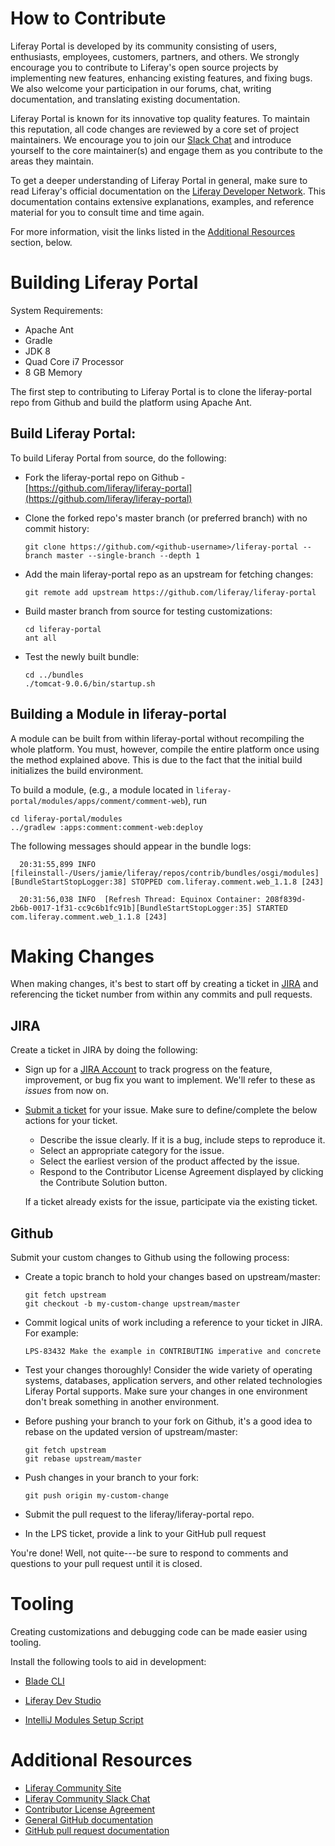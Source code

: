 # How to Contribute

Liferay Portal is developed by its community consisting of users, enthusiasts,
employees, customers, partners, and others. We strongly encourage you to
contribute to Liferay's open source projects by implementing new features,
enhancing existing features, and fixing bugs. We also welcome your participation
in our forums, chat, writing documentation, and translating existing
documentation.

Liferay Portal is known for its innovative top quality features. To maintain
this reputation, all code changes are reviewed by a core set of project
maintainers. We encourage you to join our
[Slack Chat](https://communitychat.liferay.com/) and introduce yourself to the
core maintainer(s) and engage them as you contribute to the areas they maintain.

To get a deeper understanding of Liferay Portal in general, make sure to read
Liferay's official documentation on the
[Liferay Developer Network](https://dev.liferay.com/develop/tutorials). This
documentation contains extensive explanations, examples, and reference material
for you to consult time and time again.

For more information, visit the links listed in the
[Additional Resources](#additional-resources) section, below.

# Building Liferay Portal

System Requirements:

* Apache Ant
* Gradle
* JDK 8
* Quad Core i7 Processor
* 8 GB Memory

The first step to contributing to Liferay Portal is to clone the liferay-portal
repo from Github and build the platform using Apache Ant.

## Build Liferay Portal:

To build Liferay Portal from source, do the following:

* Fork the liferay-portal repo on Github -
  [https://github.com/liferay/liferay-portal](https://github.com/liferay/liferay-portal)

* Clone the forked repo's master branch (or preferred branch) with no commit
  history:

      git clone https://github.com/<github-username>/liferay-portal --branch master --single-branch --depth 1

* Add the main liferay-portal repo as an upstream for fetching changes:

      git remote add upstream https://github.com/liferay/liferay-portal

* Build master branch from source for testing customizations:

      cd liferay-portal
      ant all

* Test the newly built bundle:

      cd ../bundles
      ./tomcat-9.0.6/bin/startup.sh

## Building a Module in liferay-portal

A module can be built from within liferay-portal without recompiling the whole
platform. You must, however, compile the entire platform once using the method
explained above. This is due to the fact that the initial build initializes the
build environment.

To build a module, (e.g., a module located in
`liferay-portal/modules/apps/comment/comment-web`), run

    cd liferay-portal/modules
    ../gradlew :apps:comment:comment-web:deploy

The following messages should appear in the bundle logs:

      20:31:55,899 INFO  [fileinstall-/Users/jamie/liferay/repos/contrib/bundles/osgi/modules][BundleStartStopLogger:38] STOPPED com.liferay.comment.web_1.1.8 [243]

      20:31:56,038 INFO  [Refresh Thread: Equinox Container: 208f839d-2b6b-0017-1f31-cc9c6b1fc91b][BundleStartStopLogger:35] STARTED com.liferay.comment.web_1.1.8 [243]

# Making Changes

When making changes, it's best to start off by creating a ticket in
[JIRA](https://issues.liferay.com) and referencing the ticket number from within
any commits and pull requests.

## JIRA

Create a ticket in JIRA by doing the following:

* Sign up for a [JIRA Account](https://issues.liferay.com) to track progress on
  the feature, improvement, or bug fix you want to implement. We'll refer to
  these as *issues* from now on.

* [Submit a ticket](https://issues.liferay.com) for your issue. Make sure to
  define/complete the below actions for your ticket.

    * Describe the issue clearly. If it is a bug, include steps to reproduce it.
    * Select an appropriate category for the issue.
    * Select the earliest version of the product affected by the issue.
    * Respond to the Contributor License Agreement displayed by clicking the
      Contribute Solution button.

    If a ticket already exists for the issue, participate via the existing
    ticket.

## Github

Submit your custom changes to Github using the following process:

* Create a topic branch to hold your changes based on upstream/master:

      git fetch upstream
      git checkout -b my-custom-change upstream/master

* Commit logical units of work including a reference to your ticket in JIRA. For
  example:

      LPS-83432 Make the example in CONTRIBUTING imperative and concrete

* Test your changes thoroughly! Consider the wide variety of operating systems,
  databases, application servers, and other related technologies Liferay Portal
  supports. Make sure your changes in one environment don't break something in
  another environment.

* Before pushing your branch to your fork on Github, it's a good idea to rebase
  on the updated version of upstream/master:

      git fetch upstream
      git rebase upstream/master

* Push changes in your branch to your fork:

      git push origin my-custom-change

* Submit the pull request to the liferay/liferay-portal repo.

* In the LPS ticket, provide a link to your GitHub pull request

You're done! Well, not quite---be sure to respond to comments and questions to
your pull request until it is closed.

# Tooling

Creating customizations and debugging code can be made easier using tooling.

Install the following tools to aid in development:

* [Blade CLI](https://dev.liferay.com/develop/tutorials/-/knowledge_base/7-1/installing-blade-cli)

* [Liferay Dev Studio](https://dev.liferay.com/develop/tutorials/-/knowledge_base/7-1/installing-liferay-ide)

* [IntelliJ Modules Setup Script](https://github.com/holatuwol/liferay-intellij)

# Additional Resources

* [Liferay Community Site](http://community.liferay.com)
* [Liferay Community Slack Chat](https://communitychat.liferay.com/)
* [Contributor License Agreement](https://www.liferay.com/legal/contributors-agreement)
* [General GitHub documentation](http://help.github.com/)
* [GitHub pull request documentation](http://help.github.com/send-pull-requests/)